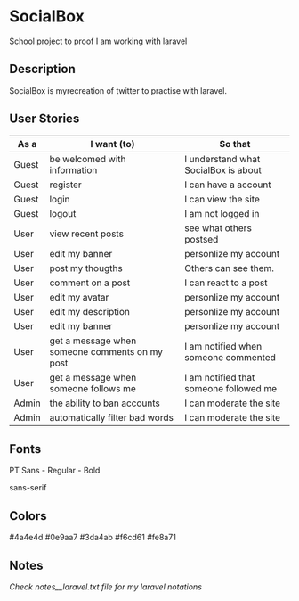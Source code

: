 # SocialBox
School project to proof I am working with laravel

## Description
SocialBox is myrecreation of twitter to practise with laravel.

## User Stories

| As a | I want (to) | So that |
| ------- | ---------------- | ---------------- |
| Guest | be welcomed with information | I understand what SocialBox is about |
| Guest | register | I can have a account |
| Guest | login | I can view the site |
| Guest | logout | I am not logged in |
| User | view recent posts | see what others postsed |
| User | edit my banner | personlize my account |
| User | post my thougths | Others can see them. |
| User | comment on a post | I can react to a post |
| User | edit my avatar | personlize my account |
| User | edit my description | personlize my account |
| User | edit my banner | personlize my account |
| User | get a message when someone comments on my post | I am notified when someone commented |
| User | get a message when someone follows me | I am notified that someone followed me |
| Admin | the ability to ban accounts | I can moderate the site
| Admin | automatically filter bad words | I can moderate the site

## Fonts

PT Sans
    - Regular
    - Bold

sans-serif

## Colors
#4a4e4d
#0e9aa7
#3da4ab
#f6cd61
#fe8a71

## Notes
*Check notes__laravel.txt file for my laravel notations*